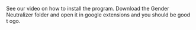 See our video on how to install the program. Download the Gender Neutralizer folder and open it in google extensions and you should be good t ogo.
